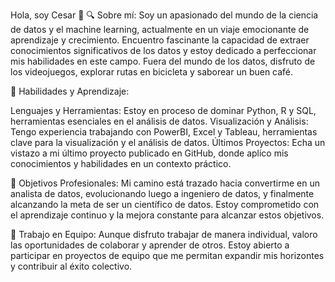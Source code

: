 Hola, soy Cesar 👋
🔍 Sobre mí:
Soy un apasionado del mundo de la ciencia de datos y el machine learning, actualmente en un viaje emocionante de aprendizaje y crecimiento. Encuentro fascinante la capacidad de extraer conocimientos significativos de los datos y estoy dedicado a perfeccionar mis habilidades en este campo. Fuera del mundo de los datos, disfruto de los videojuegos, explorar rutas en bicicleta y saborear un buen café.

🧠 Habilidades y Aprendizaje:

Lenguajes y Herramientas: Estoy en proceso de dominar Python, R y SQL, herramientas esenciales en el análisis de datos.
Visualización y Análisis: Tengo experiencia trabajando con PowerBI, Excel y Tableau, herramientas clave para la visualización y el análisis de datos.
Últimos Proyectos: Echa un vistazo a mi último proyecto publicado en GitHub, donde aplico mis conocimientos y habilidades en un contexto práctico.

🌱 Objetivos Profesionales:
Mi camino está trazado hacia convertirme en un analista de datos, evolucionando luego a ingeniero de datos, y finalmente alcanzando la meta de ser un científico de datos. Estoy comprometido con el aprendizaje continuo y la mejora constante para alcanzar estos objetivos.

👥 Trabajo en Equipo:
Aunque disfruto trabajar de manera individual, valoro las oportunidades de colaborar y aprender de otros. Estoy abierto a participar en proyectos de equipo que me permitan expandir mis horizontes y contribuir al éxito colectivo.